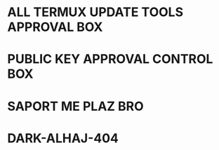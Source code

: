 # ALL TERMUX UPDATE TOOLS APPROVAL BOX
# PUBLIC KEY APPROVAL CONTROL BOX
# SAPORT ME PLAZ BRO
# DARK-ALHAJ-404
